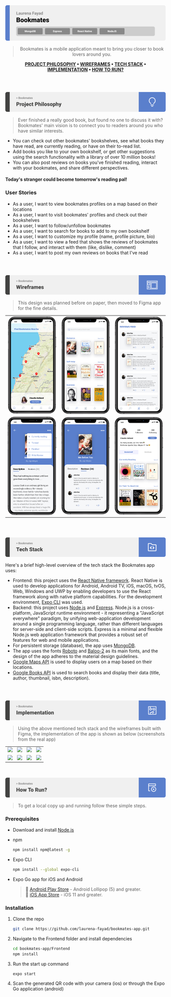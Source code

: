 <img src="./readme/title1.svg"/>

<div align="center">

> Bookmates is a mobile application meant to bring you closer to book lovers around you.

**[PROJECT PHILOSOPHY](#philosophy) • [WIREFRAMES](#wireframes) • [TECH STACK](#tech) • [IMPLEMENTATION](#implementation) • [HOW TO RUN?](#install)**

</div>

<br><br>


<img src="./readme/title2.svg" id='philosophy'/>

> Ever finished a really good book, but found no one to discuss it with?
> Bookmates' main vision is to connect you to readers around you who have similar interests. 
- You can check out other bookmates' bookshelves, see what books they have read, are currently reading, or have on their to-read list. 
- Add books you like to your own bookshelf, or get other suggestions using the search functionality with a library of over 10 million books!
- You can also post reviews on books you've finished reading, interact with your bookmates, and share different perspectives.
#### Today's stranger could become tomorrow's reading pal!

### User Stories
- As a user, I want to view bookmates profiles on a map based on their locations
- As a user, I want to visit bookmates' profiles and check out their bookshelves
- As a user, I want to follow/unfollow bookmates
- As a user, I want to search for books to add to my own bookshelf
- As a user, I want to customize my profile (name, profile picture, bio)
- As a user, I want to view a feed that shows the reviews of bookmates that I follow, and interact with them (like, dislike, comment)
- As a user, I want to post my own reviews on books that I've read

<br><br>

<img src="./readme/title3.svg" id='wireframes'/>

> This design was planned before on paper, then moved to Figma app for the fine details.

<table>
  <tr>
    <td><img src="./readme/map.PNG" /></td>
    <td><img src="./readme/search.PNG"/></td>
    <td><img src="./readme/feed.PNG"/></td>
  </tr>
  <tr>
    <td><img src="./readme/options.PNG" /></td>
    <td><img src="./readme/reviews.PNG"/></td>
    <td><img src="./readme/profile.PNG"/></td>
  </tr>
</table>

<br><br>

<img src="./readme/title4.svg" id='tech'/>

Here's a brief high-level overview of the tech stack the Bookmates app uses:

- Frontend: this project uses the [React Native framework](https://reactnative.dev/). React Native is used to develop applications for Android, Android TV, iOS, macOS, tvOS, Web, Windows and UWP by enabling developers to use the React framework along with native platform capabilities. For the development environment, [Expo CLI](https://reactnative.dev/docs/environment-setup) was used.
- Backend: this project uses [Node.js](https://reactnative.dev/) and [Express](https://expressjs.com/). Node.js is a cross-platform, JavaScript runtime environment - it representing a "JavaScript everywhere" paradigm, by unifying web-application development around a single programming language, rather than different languages for server-side and client-side scripts. Express is a minimal and flexible Node.js web application framework that provides a robust set of features for web and mobile applications.
- For persistent storage (database), the app uses [MongoDB](https://www.mongodb.com/).
- The app uses the fonts [Roboto](https://fonts.google.com/specimen/Roboto) and [Baloo-2](https://fonts.google.com/specimen/Baloo+2) as its main fonts, and the design of the app adheres to the material design guidelines.
- [Google Maps API](https://developers.google.com/maps) is used to display users on a map based on their locations.
- [Google Books API](https://developers.google.com/books) is used to search books and display their data (title, author, thumbnail, isbn, description).

<br><br>

<img src="./readme/title5.svg" id='implementation'/>

> Using the above mentioned tech stack and the wireframes built with Figma, the implementation of the app is shown as below (screenshots from the real app)

<table>
  <tr>
    <td><img src="./readme/Map.GIF" /></td>
    <td><img src="./readme/Suggestions.GIF" /></td>
    <td><img src="./readme/SearchResult.GIF" /></td>
    <td><img src="./readme/BookDetails.GIF" /></td>
  </tr>
  <tr>
    <td><img src="./readme/Feed.GIF" /></td>
    <td><img src="./readme/Profile.GIF" /></td>
    <td><img src="./readme/Bookshelf.GIF" /></td>
    <td><img src="./readme/Post.GIF" /></td>
  </tr>
</table>

<br><br>
<img src="./readme/title6.svg" id='install'/>


> To get a local copy up and running follow these simple steps.

### Prerequisites

* Download and install [Node.js](https://nodejs.org/en/)

* npm
  ```sh
  npm install npm@latest -g
  ```
* Expo CLI
  ```sh
  npm install --global expo-cli
  ```
* Expo Go app for iOS and Android  

  > 🤖 [Android Play Store](https://play.google.com/store/apps/details?id=host.exp.exponent) - Android Lollipop (5) and greater.  
  > 🍎 [iOS App Store](https://apps.apple.com/app/expo-go/id982107779) - iOS 11 and greater.
 

### Installation

1. Clone the repo
   ```sh
   git clone https://github.com/laurena-fayad/bookmates-app.git
   ```
2. Navigate to the Frontend folder and install dependencies
   ```sh
   cd bookmates-app/Frontend
   npm install
   ```
3. Run the start up command
   ```sh
   expo start
   ```
4. Scan the generated QR code with your camera (ios) or through the Expo Go application (android)
